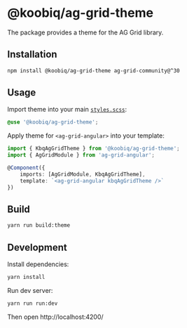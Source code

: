 # @koobiq/ag-grid-theme

The package provides a theme for the AG Grid library.

## Installation

```bash
npm install @koobiq/ag-grid-theme ag-grid-community@^30
```

## Usage

Import theme into your main [`styles.scss`](/dev/angular-ag-grid/src/styles.scss):

```css
@use '@koobiq/ag-grid-theme';
```

Apply theme for `<ag-grid-angular>` into your template:

```ts
import { KbqAgGridTheme } from '@koobiq/ag-grid-theme';
import { AgGridModule } from 'ag-grid-angular';

@Component({
    imports: [AgGridModule, KbqAgGridTheme],
    template: `<ag-grid-angular kbqAgGridTheme />`
})
```

## Build

```bash
yarn run build:theme
```

## Development

Install dependencies:

```bash
yarn install
```

Run dev server:

```bash
yarn run run:dev
```

Then open http://localhost:4200/
